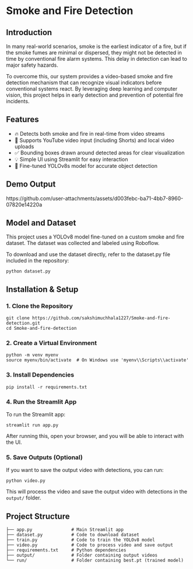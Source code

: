<!DOCTYPE html>
<html lang="en">
<head>
    <meta charset="UTF-8">
    <meta name="viewport" content="width=device-width, initial-scale=1.0">
    
</head>
<body>

<h1>Smoke and Fire Detection</h1>

<h2>Introduction</h2>
<p>In many real-world scenarios, smoke is the earliest indicator of a fire, but if the smoke fumes are minimal or dispersed, they might not be detected in time by conventional fire alarm systems. This delay in detection can lead to major safety hazards.</p>
<p>To overcome this, our system provides a video-based smoke and fire detection mechanism that can recognize visual indicators before conventional systems react. By leveraging deep learning and computer vision, this project helps in early detection and prevention of potential fire incidents.</p>

<h2>Features</h2>
<ul>
    <li>🔥 Detects both smoke and fire in real-time from video streams</li>
    <li>🎥 Supports YouTube video input (including Shorts) and local video uploads</li>
    <li>✅ Bounding boxes drawn around detected areas for clear visualization</li>
    <li>💡 Simple UI using Streamlit for easy interaction</li>
    <li>🧠 Fine-tuned YOLOv8s model for accurate object detection</li>
</ul>

<h2>Demo Output</h2>
https://github.com/user-attachments/assets/d003febc-ba71-4bb7-8960-07820e14220a

<h2>Model and Dataset</h2>
<p>This project uses a YOLOv8 model fine-tuned on a custom smoke and fire dataset. The dataset was collected and labeled using Roboflow.</p>
<p>To download and use the dataset directly, refer to the dataset.py file included in the repository:</p>
<pre><code>python dataset.py</code></pre>

<h2>Installation & Setup</h2>
<h3>1. Clone the Repository</h3>
<pre><code>git clone https://github.com/sakshimuchhala1227/Smoke-and-fire-detection.git
cd Smoke-and-fire-detection</code></pre>

<h3>2. Create a Virtual Environment</h3>
<pre><code>python -m venv myenv
source myenv/bin/activate  # On Windows use 'myenv\\Scripts\\activate'</code></pre>

<h3>3. Install Dependencies</h3>
<pre><code>pip install -r requirements.txt</code></pre>

<h3>4. Run the Streamlit App</h3>
<p>To run the Streamlit app:</p>
<pre><code>streamlit run app.py</code></pre>
<p>After running this, open your browser, and you will be able to interact with the UI.</p>

<h3>5. Save Outputs (Optional)</h3>
<p>If you want to save the output video with detections, you can run:</p>
<pre><code>python video.py</code></pre>
<p>This will process the video and save the output video with detections in the <code>output/</code> folder.</p>

<h2>Project Structure</h2>
<pre><code>├── app.py               # Main Streamlit app
├── dataset.py           # Code to download dataset
├── train.py             # Code to train the YOLOv8 model
├── video.py             # Code to process video and save output
├── requirements.txt     # Python dependencies
├── output/              # Folder containing output videos
└── run/                 # Folder containing best.pt (trained model)
</code></pre>

</body>
</html>
